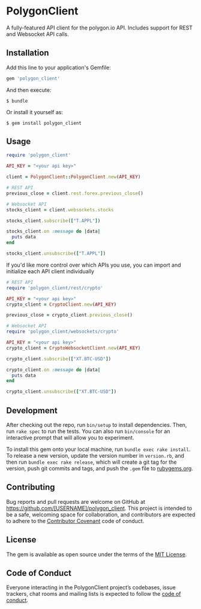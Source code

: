 # PolygonClient

A fully-featured API client for the polygon.io API. Includes support for REST and Websocket API calls.

## Installation

Add this line to your application's Gemfile:

```ruby
gem 'polygon_client'
```

And then execute:

    $ bundle

Or install it yourself as:

    $ gem install polygon_client

## Usage

```ruby
require 'polygon_client'

API_KEY = "<your api key>"

client = PolygonClient::PolygonClient.new(API_KEY)

# REST API
previous_close = client.rest.forex.previous_close()

# Websocket API
stocks_client = client.websockets.stocks

stocks_client.subscribe(["T.APPL"])

stocks_client.on :message do |data|
  puts data
end

stocks_client.unsubscribe(["T.APPL"])
```

If you'd like more control over which APIs you use, you can import and initialize each API client individually

```ruby
# REST API
require 'polygon_client/rest/crypto'

API_KEY = "<your api key>"
crypto_client = CryptoClient.new(API_KEY)

previous_close = crypto_client.previous_close()

# Websocket API
require 'polygon_client/websockets/crypto'

API_KEY = "<your api key>"
crypto_client = CryptoWebsocketClient.new(API_KEY)

crypto_client.subscribe(["XT.BTC-USD"])

crypto_client.on :message do |data|
  puts data
end

crypto_client.unsubscribe(["XT.BTC-USD"])
```

## Development

After checking out the repo, run `bin/setup` to install dependencies. Then, run `rake spec` to run the tests. You can also run `bin/console` for an interactive prompt that will allow you to experiment.

To install this gem onto your local machine, run `bundle exec rake install`. To release a new version, update the version number in `version.rb`, and then run `bundle exec rake release`, which will create a git tag for the version, push git commits and tags, and push the `.gem` file to [rubygems.org](https://rubygems.org).

## Contributing

Bug reports and pull requests are welcome on GitHub at https://github.com/[USERNAME]/polygon_client. This project is intended to be a safe, welcoming space for collaboration, and contributors are expected to adhere to the [Contributor Covenant](http://contributor-covenant.org) code of conduct.

## License

The gem is available as open source under the terms of the [MIT License](https://opensource.org/licenses/MIT).

## Code of Conduct

Everyone interacting in the PolygonClient project’s codebases, issue trackers, chat rooms and mailing lists is expected to follow the [code of conduct](https://github.com/[USERNAME]/polygon_client/blob/master/CODE_OF_CONDUCT.md).
